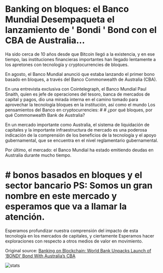 # Banking on bloques: el Banco Mundial Desempaqueta el lanzamiento de ' Bondi ' Bond con el CBA de Australia...

Ha sido cerca de 10 años desde que Bitcoin llegó a la existencia, y en ese tiempo, las instituciones financieras importantes han llegado lentamente a los apretones con tecnología y cryptocurrencies de bloques.

En agosto, el Banco Mundial anunció que estaba lanzando el primer bono basado en bloques, a través del Banco Commonwealth de Australia (CBA).

En una entrevista exclusiva con Cointelegraph, el Banco Mundial Paul Snaith, quien es jefe de operaciones del tesoro, banca de mercados de capital y pagos, dio una mirada interna en el camino tomado para aprovechar la tecnología bloques en la institución, así como el mundo Los pensamientos del Banco en cryptocurrencies: # # ¿por qué bloques, por qué Commonwealth Bank de Australia?

En un mercado importante como Australia, el sistema de liquidación de capitales y la importante infraestructura de mercado es una poderosa indicación de la comprensión de los beneficios de la tecnología y el apoyo gubernamental, que se encuentra en el nivel reglamentario gubernamental.

Por último, el mercado: el Banco Mundial ha estado emitiendo deudas en Australia durante mucho tiempo.

# # bonos basados en bloques y el sector bancario PS: Somos un gran nombre en este mercado y esperamos que va a llamar la atención.

Esperamos profundizar nuestra comprensión del impacto de esta tecnología en los mercados de capitales, y ciertamente Esperamos hacer exploraciones con respecto a otros medios de valor en movimiento.

Original source: [Banking on Blockchain: World Bank Unpacks Launch of ‘BONDI’ Bond With Australia’s CBA](https://cointelegraph.com/news/banking-on-blockchain-world-bank-unpacks-launch-of-bondi-bond-with-australias-cba)

![stats](https://c.statcounter.com/11760860/0/a89fa40b/1/ "stats")